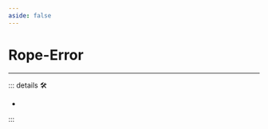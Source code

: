 ```yaml
---
aside: false
---
```

# Rope-Error

---

<!-- =================================================== -->
<!-- =================================================== -->
<!-- =================================================== -->
<!-- =================================================== -->
<!-- =================================================== -->
::: details 🛠

-

:::


